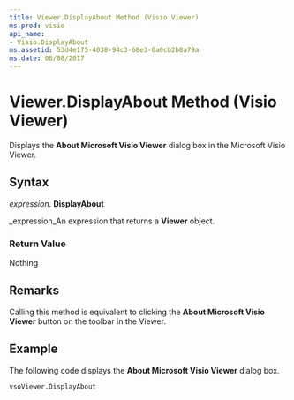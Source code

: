 ```yaml
---
title: Viewer.DisplayAbout Method (Visio Viewer)
ms.prod: visio
api_name:
- Visio.DisplayAbout
ms.assetid: 53d4e175-4038-94c3-68e3-0a0cb2b8a79a
ms.date: 06/08/2017
---
```



# Viewer.DisplayAbout Method (Visio Viewer)

Displays the **About Microsoft Visio Viewer** dialog box in the Microsoft Visio Viewer.


## Syntax

 _expression_. **DisplayAbout**

 _expression_An expression that returns a **Viewer** object.


### Return Value

Nothing


## Remarks

Calling this method is equivalent to clicking the **About Microsoft Visio Viewer** button on the toolbar in the Viewer.


## Example

The following code displays the **About Microsoft Visio Viewer** dialog box.


```
vsoViewer.DisplayAbout
```


